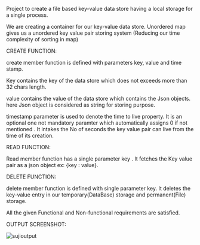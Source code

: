 Project to create a file based key-value data store having a local storage for a single process.

We are creating a container for our key-value data store. Unordered map gives us a unordered key value pair storing system (Reducing our time complexity of sorting in map)

CREATE FUNCTION:

create member function is defined with parameters key, value and time stamp.

Key contains the key of the data store which does not exceeds more than 32 chars length.

value contains the value of the data store which contains the Json objects. here Json object is considered as string for storing purpose.

timestamp parameter is used to denote the time to live property. It is an optional one not mandatory paramter which automatically assigns 0 if not mentioned . It intakes the No of seconds the key value pair can live from the time of its creation.

READ FUNCTION:

Read member function has a single parameter key . It fetches the Key value pair as a json object ex: {key : value}.

DELETE FUNCTION:

delete member function is defined with single parameter key. It deletes the key-value entry in our temporary(DataBase) storage and permanent(File) storage. 

All the given Functional and Non-functional requirements are satisfied.

OUTPUT SCREENSHOT:

![sujioutput](https://user-images.githubusercontent.com/76789908/103378146-5fdb6480-4b07-11eb-8170-71eab27174e3.PNG)





